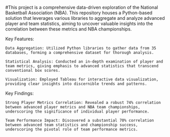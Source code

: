 #This project is a comprehensive data-driven exploration of the National Basketball Association (NBA). This repository houses a Python-based solution that leverages various libraries to aggregate and analyze advanced player and team statistics, aiming to uncover valuable insights into the correlation between these metrics and NBA championships. 

Key Features:

    Data Aggregation: Utilized Python libraries to gather data from 35 databases, forming a comprehensive dataset for thorough analysis.

    Statistical Analysis: Conducted an in-depth examination of player and team metrics, giving emphasis to advanced statistics that transcend conventional box scores.

    Visualization: Employed Tableau for interactive data visualization, providing clear insights into discernible trends and patterns.

Key Findings:

    Strong Player Metrics Correlation: Revealed a robust 74% correlation between advanced player metrics and NBA team championships, underscoring the significance of individual player performance.

    Team Performance Impact: Discovered a substantial 70% correlation between advanced team statistics and championship success, underscoring the pivotal role of team performance metrics.
